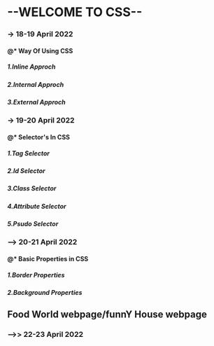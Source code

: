 # --WELCOME TO CSS--

### -> 18-19 April 2022
#### @* Way Of Using CSS
##### 1.Inline Approch
##### 2.Internal Approch
##### 3.External Approch

### -> 19-20 April 2022
#### @* Selector's In CSS
##### 1.Tag Selector
##### 2.Id Selector
##### 3.Class Selector
##### 4.Attribute Selector
##### 5.Psudo Selector

### --> 20-21 April 2022
#### @* Basic Properties in CSS
##### 1.Border Properties
##### 2.Background Properties
## Food World webpage/funnY House webpage

### -->> 22-23 April 2022





